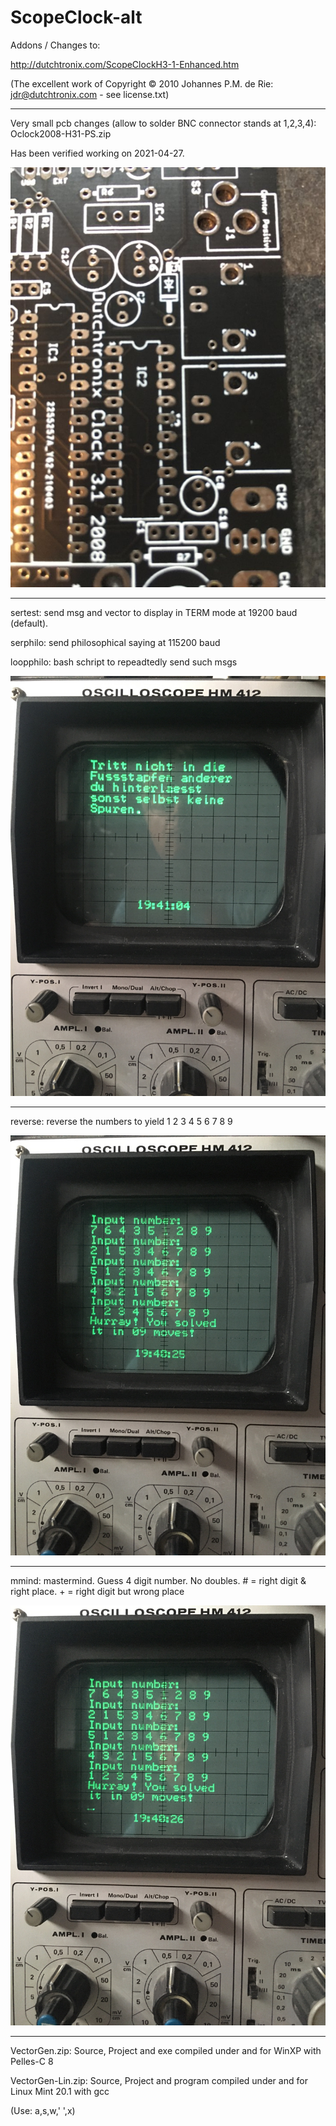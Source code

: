 # ScopeClock-alt

Addons / Changes to:

http://dutchtronix.com/ScopeClockH3-1-Enhanced.htm

(The excellent work of Copyright © 2010 Johannes P.M. de Rie: jdr@dutchtronix.com - see license.txt)

---

Very small pcb changes (allow to solder BNC connector stands at 1,2,3,4): Oclock2008-H31-PS.zip

Has been verified working on 2021-04-27.

![pcb_changes](https://github.com/petersieg/ScopeClock-alt/blob/main/pcb_changes.jpeg)

---

sertest: send msg and vector to display in TERM mode at 19200 baud (default).

serphilo: send philosophical saying at 115200 baud

loopphilo: bash schript to repeadtedly send such msgs

![serphilo](https://github.com/petersieg/ScopeClock-alt/blob/main/serphilo.jpeg)

---

reverse: reverse the numbers to yield 1 2 3 4 5 6 7 8 9

![reverse](https://github.com/petersieg/ScopeClock-alt/blob/main/reverse.jpeg)

---

mmind: mastermind. Guess 4 digit number. No doubles. # = right digit & right place. + = right digit but wrong place

![serphilo](https://github.com/petersieg/ScopeClock-alt/blob/main/mmind.jpeg)

---

VectorGen.zip: Source, Project and exe compiled under and for WinXP with Pelles-C 8

VectorGen-Lin.zip: Source, Project and program compiled under and for Linux Mint 20.1 with gcc

(Use: a,s,w,' ',x)
  
